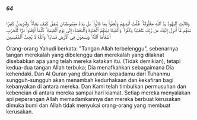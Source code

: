 ##### 64

<span class="ayah">وَقَالَتِ ٱلْيَهُودُ يَدُ ٱللَّهِ مَغْلُولَةٌ ۚ غُلَّتْ أَيْدِيهِمْ وَلُعِنُوا۟ بِمَا قَالُوا۟ ۘ بَلْ يَدَاهُ مَبْسُوطَتَانِ يُنفِقُ كَيْفَ يَشَآءُ ۚ وَلَيَزِيدَنَّ كَثِيرًۭا مِّنْهُم مَّآ أُنزِلَ إِلَيْكَ مِن رَّبِّكَ طُغْيَٰنًۭا وَكُفْرًۭا ۚ وَأَلْقَيْنَا بَيْنَهُمُ ٱلْعَدَٰوَةَ وَٱلْبَغْضَآءَ إِلَىٰ يَوْمِ ٱلْقِيَٰمَةِ ۚ كُلَّمَآ أَوْقَدُوا۟ نَارًۭا لِّلْحَرْبِ أَطْفَأَهَا ٱللَّهُ ۚ وَيَسْعَوْنَ فِى ٱلْأَرْضِ فَسَادًۭا ۚ وَٱللَّهُ لَا يُحِبُّ ٱلْمُفْسِدِينَ</span>

<span class="ayah_translation">Orang-orang Yahudi berkata: "Tangan Allah terbelenggu", sebenarnya tangan merekalah yang dibelenggu dan merekalah yang dilaknat disebabkan apa yang telah mereka katakan itu. (Tidak demikian), tetapi kedua-dua tangan Allah terbuka; Dia menafkahkan sebagaimana Dia kehendaki. Dan Al Quran yang diturunkan kepadamu dari Tuhanmu sungguh-sungguh akan menambah kedurhakaan dan kekafiran bagi kebanyakan di antara mereka. Dan Kami telah timbulkan permusuhan dan kebencian di antara mereka sampai hari kiamat. Setiap mereka menyalakan api peperangan Allah memadamkannya dan mereka berbuat kerusakan dimuka bumi dan Allah tidak menyukai orang-orang yang membuat kerusakan.</span>
